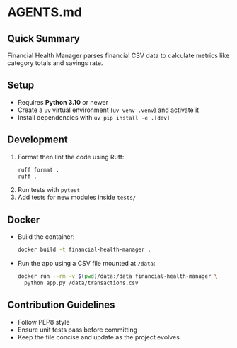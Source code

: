 # AGENTS.md

## Quick Summary
Financial Health Manager parses financial CSV data to calculate metrics like category totals and savings rate.

## Setup
- Requires **Python 3.10** or newer
- Create a `uv` virtual environment (`uv venv .venv`) and activate it
- Install dependencies with `uv pip install -e .[dev]`

## Development
1. Format then lint the code using Ruff:
   ```bash
   ruff format .
   ruff .
   ```
2. Run tests with `pytest`
3. Add tests for new modules inside `tests/`

## Docker
- Build the container:
  ```bash
  docker build -t financial-health-manager .
  ```
- Run the app using a CSV file mounted at `/data`:
  ```bash
  docker run --rm -v $(pwd)/data:/data financial-health-manager \
    python app.py /data/transactions.csv
  ```

## Contribution Guidelines
- Follow PEP8 style
- Ensure unit tests pass before committing
- Keep the file concise and update as the project evolves
